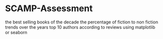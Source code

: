# SCAMP-Assessment
the best selling books of the decade
the percentage of fiction to non fiction
trends over the years
top 10 authors according to reviews
using matplotlib or seaborn
